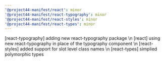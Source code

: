 ```yaml
---
'@project44-manifest/react': minor
'@project44-manifest/react-typography': minor
'@project44-manifest/react-styles': minor
'@project44-manifest/react-types': minor
---
```


[react-typography] adding new react-typography package \n [react] using new react-typography in
place of the typography component \n [react-styles] added support for slot level class names \n
[react-types] simplied polymorphic types
